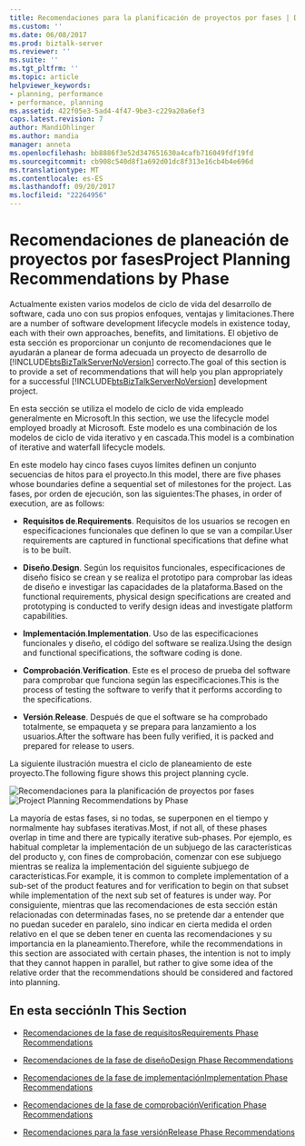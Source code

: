 ```yaml
---
title: Recomendaciones para la planificación de proyectos por fases | Documentos de Microsoft
ms.custom: ''
ms.date: 06/08/2017
ms.prod: biztalk-server
ms.reviewer: ''
ms.suite: ''
ms.tgt_pltfrm: ''
ms.topic: article
helpviewer_keywords:
- planning, performance
- performance, planning
ms.assetid: 422f05e3-5ad4-4f47-9be3-c229a20a6ef3
caps.latest.revision: 7
author: MandiOhlinger
ms.author: mandia
manager: anneta
ms.openlocfilehash: bb8886f3e52d347651630a4cafb716049fdf19fd
ms.sourcegitcommit: cb908c540d8f1a692d01dc8f313e16cb4b4e696d
ms.translationtype: MT
ms.contentlocale: es-ES
ms.lasthandoff: 09/20/2017
ms.locfileid: "22264956"
---
```

# <a name="project-planning-recommendations-by-phase"></a><span data-ttu-id="213f6-102">Recomendaciones de planeación de proyectos por fases</span><span class="sxs-lookup"><span data-stu-id="213f6-102">Project Planning Recommendations by Phase</span></span>
<span data-ttu-id="213f6-103">Actualmente existen varios modelos de ciclo de vida del desarrollo de software, cada uno con sus propios enfoques, ventajas y limitaciones.</span><span class="sxs-lookup"><span data-stu-id="213f6-103">There are a number of software development lifecycle models in existence today, each with their own approaches, benefits, and limitations.</span></span> <span data-ttu-id="213f6-104">El objetivo de esta sección es proporcionar un conjunto de recomendaciones que le ayudarán a planear de forma adecuada un proyecto de desarrollo de [!INCLUDE[btsBizTalkServerNoVersion](../includes/btsbiztalkservernoversion-md.md)] correcto.</span><span class="sxs-lookup"><span data-stu-id="213f6-104">The goal of this section is to provide a set of recommendations that will help you plan appropriately for a successful [!INCLUDE[btsBizTalkServerNoVersion](../includes/btsbiztalkservernoversion-md.md)] development project.</span></span>  
  
 <span data-ttu-id="213f6-105">En esta sección se utiliza el modelo de ciclo de vida empleado generalmente en Microsoft.</span><span class="sxs-lookup"><span data-stu-id="213f6-105">In this section, we use the lifecycle model employed broadly at Microsoft.</span></span> <span data-ttu-id="213f6-106">Este modelo es una combinación de los modelos de ciclo de vida iterativo y en cascada.</span><span class="sxs-lookup"><span data-stu-id="213f6-106">This model is a combination of iterative and waterfall lifecycle models.</span></span>  
  
 <span data-ttu-id="213f6-107">En este modelo hay cinco fases cuyos límites definen un conjunto secuencias de hitos para el proyecto.</span><span class="sxs-lookup"><span data-stu-id="213f6-107">In this model, there are five phases whose boundaries define a sequential set of milestones for the project.</span></span> <span data-ttu-id="213f6-108">Las fases, por orden de ejecución, son las siguientes:</span><span class="sxs-lookup"><span data-stu-id="213f6-108">The phases, in order of execution, are as follows:</span></span>  
  
-   <span data-ttu-id="213f6-109">**Requisitos de**.</span><span class="sxs-lookup"><span data-stu-id="213f6-109">**Requirements**.</span></span> <span data-ttu-id="213f6-110">Requisitos de los usuarios se recogen en especificaciones funcionales que definen lo que se van a compilar.</span><span class="sxs-lookup"><span data-stu-id="213f6-110">User requirements are captured in functional specifications that define what is to be built.</span></span>  
  
-   <span data-ttu-id="213f6-111">**Diseño**.</span><span class="sxs-lookup"><span data-stu-id="213f6-111">**Design**.</span></span> <span data-ttu-id="213f6-112">Según los requisitos funcionales, especificaciones de diseño físico se crean y se realiza el prototipo para comprobar las ideas de diseño e investigar las capacidades de la plataforma.</span><span class="sxs-lookup"><span data-stu-id="213f6-112">Based on the functional requirements, physical design specifications are created and prototyping is conducted to verify design ideas and investigate platform capabilities.</span></span>  
  
-   <span data-ttu-id="213f6-113">**Implementación**.</span><span class="sxs-lookup"><span data-stu-id="213f6-113">**Implementation**.</span></span> <span data-ttu-id="213f6-114">Uso de las especificaciones funcionales y diseño, el código del software se realiza.</span><span class="sxs-lookup"><span data-stu-id="213f6-114">Using the design and functional specifications, the software coding is done.</span></span>  
  
-   <span data-ttu-id="213f6-115">**Comprobación**.</span><span class="sxs-lookup"><span data-stu-id="213f6-115">**Verification**.</span></span> <span data-ttu-id="213f6-116">Este es el proceso de prueba del software para comprobar que funciona según las especificaciones.</span><span class="sxs-lookup"><span data-stu-id="213f6-116">This is the process of testing the software to verify that it performs according to the specifications.</span></span>  
  
-   <span data-ttu-id="213f6-117">**Versión**.</span><span class="sxs-lookup"><span data-stu-id="213f6-117">**Release**.</span></span> <span data-ttu-id="213f6-118">Después de que el software se ha comprobado totalmente, se empaqueta y se prepara para lanzamiento a los usuarios.</span><span class="sxs-lookup"><span data-stu-id="213f6-118">After the software has been fully verified, it is packed and prepared for release to users.</span></span>  
  
 <span data-ttu-id="213f6-119">La siguiente ilustración muestra el ciclo de planeamiento de este proyecto.</span><span class="sxs-lookup"><span data-stu-id="213f6-119">The following figure shows this project planning cycle.</span></span>  
  
 <span data-ttu-id="213f6-120">![Recomendaciones para la planificación de proyectos por fases](../core/media/planningbyphase.gif "PlanningByPhase")</span><span class="sxs-lookup"><span data-stu-id="213f6-120">![Project Planning Recommendations by Phase](../core/media/planningbyphase.gif "PlanningByPhase")</span></span>  
  
 <span data-ttu-id="213f6-121">La mayoría de estas fases, si no todas, se superponen en el tiempo y normalmente hay subfases iterativas.</span><span class="sxs-lookup"><span data-stu-id="213f6-121">Most, if not all, of these phases overlap in time and there are typically iterative sub-phases.</span></span> <span data-ttu-id="213f6-122">Por ejemplo, es habitual completar la implementación de un subjuego de las características del producto y, con fines de comprobación, comenzar con ese subjuego mientras se realiza la implementación del siguiente subjuego de características.</span><span class="sxs-lookup"><span data-stu-id="213f6-122">For example, it is common to complete implementation of a sub-set of the product features and for verification to begin on that subset while implementation of the next sub set of features is under way.</span></span> <span data-ttu-id="213f6-123">Por consiguiente, mientras que las recomendaciones de esta sección están relacionadas con determinadas fases, no se pretende dar a entender que no puedan suceder en paralelo, sino indicar en cierta medida el orden relativo en el que se deben tener en cuenta las recomendaciones y su importancia en la planeamiento.</span><span class="sxs-lookup"><span data-stu-id="213f6-123">Therefore, while the recommendations in this section are associated with certain phases, the intention is not to imply that they cannot happen in parallel, but rather to give some idea of the relative order that the recommendations should be considered and factored into planning.</span></span>  
  
## <a name="in-this-section"></a><span data-ttu-id="213f6-124">En esta sección</span><span class="sxs-lookup"><span data-stu-id="213f6-124">In This Section</span></span>  
  
-   [<span data-ttu-id="213f6-125">Recomendaciones de la fase de requisitos</span><span class="sxs-lookup"><span data-stu-id="213f6-125">Requirements Phase Recommendations</span></span>](../core/requirements-phase-recommendations.md)  
  
-   [<span data-ttu-id="213f6-126">Recomendaciones de la fase de diseño</span><span class="sxs-lookup"><span data-stu-id="213f6-126">Design Phase Recommendations</span></span>](../core/design-phase-recommendations.md)  
  
-   [<span data-ttu-id="213f6-127">Recomendaciones de la fase de implementación</span><span class="sxs-lookup"><span data-stu-id="213f6-127">Implementation Phase Recommendations</span></span>](../core/implementation-phase-recommendations.md)  
  
-   [<span data-ttu-id="213f6-128">Recomendaciones de la fase de comprobación</span><span class="sxs-lookup"><span data-stu-id="213f6-128">Verification Phase Recommendations</span></span>](../core/verification-phase-recommendations.md)  
  
-   [<span data-ttu-id="213f6-129">Recomendaciones para la fase versión</span><span class="sxs-lookup"><span data-stu-id="213f6-129">Release Phase Recommendations</span></span>](../core/release-phase-recommendations.md)